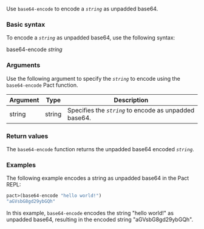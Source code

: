 Use `base64-encode` to encode a *`string`* as unpadded base64.

### Basic syntax

To encode a *`string`* as unpadded base64, use the following syntax:

base64-encode *string*

### Arguments

Use the following argument to specify the *`string`* to encode using the `base64-encode` Pact function.

| Argument | Type | Description |
| --- | --- | --- |
| string | string | Specifies the *`string`* to encode as unpadded base64. |

### Return values

The `base64-encode` function returns the unpadded base64 encoded *`string`*.

### Examples

The following example encodes a string as unpadded base64 in the Pact REPL:

```lisp
pact>(base64-encode "hello world!")
"aGVsbG8gd29ybGQh"
```

In this example, `base64-encode` encodes the string "hello world!" as unpadded base64, resulting in the encoded string "aGVsbG8gd29ybGQh".
